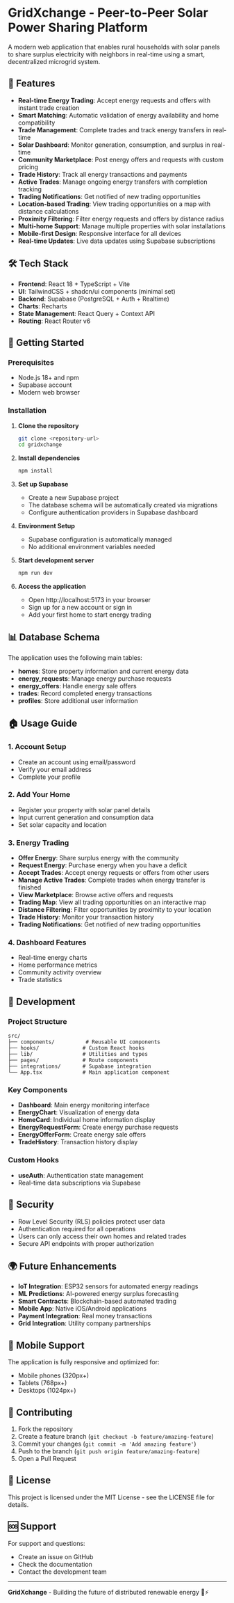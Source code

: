 # GridXchange - Peer-to-Peer Solar Power Sharing Platform

A modern web application that enables rural households with solar panels to share surplus electricity with neighbors in real-time using a smart, decentralized microgrid system.

## 🌟 Features

- **Real-time Energy Trading**: Accept energy requests and offers with instant trade creation
- **Smart Matching**: Automatic validation of energy availability and home compatibility
- **Trade Management**: Complete trades and track energy transfers in real-time
- **Solar Dashboard**: Monitor generation, consumption, and surplus in real-time
- **Community Marketplace**: Post energy offers and requests with custom pricing
- **Trade History**: Track all energy transactions and payments
- **Active Trades**: Manage ongoing energy transfers with completion tracking
- **Trading Notifications**: Get notified of new trading opportunities
- **Location-based Trading**: View trading opportunities on a map with distance calculations
- **Proximity Filtering**: Filter energy requests and offers by distance radius
- **Multi-home Support**: Manage multiple properties with solar installations
- **Mobile-first Design**: Responsive interface for all devices
- **Real-time Updates**: Live data updates using Supabase subscriptions

## 🛠 Tech Stack

- **Frontend**: React 18 + TypeScript + Vite
- **UI**: TailwindCSS + shadcn/ui components (minimal set)
- **Backend**: Supabase (PostgreSQL + Auth + Realtime)
- **Charts**: Recharts
- **State Management**: React Query + Context API
- **Routing**: React Router v6

## 🚀 Getting Started

### Prerequisites

- Node.js 18+ and npm
- Supabase account
- Modern web browser

### Installation

1. **Clone the repository**
   ```bash
   git clone <repository-url>
   cd gridxchange
   ```

2. **Install dependencies**
   ```bash
   npm install
   ```

3. **Set up Supabase**
   - Create a new Supabase project
   - The database schema will be automatically created via migrations
   - Configure authentication providers in Supabase dashboard

4. **Environment Setup**
   - Supabase configuration is automatically managed
   - No additional environment variables needed

5. **Start development server**
   ```bash
   npm run dev
   ```

6. **Access the application**
   - Open http://localhost:5173 in your browser
   - Sign up for a new account or sign in
   - Add your first home to start energy trading

## 📊 Database Schema

The application uses the following main tables:

- **homes**: Store property information and current energy data
- **energy_requests**: Manage energy purchase requests
- **energy_offers**: Handle energy sale offers
- **trades**: Record completed energy transactions
- **profiles**: Store additional user information

## 🏠 Usage Guide

### 1. **Account Setup**
- Create an account using email/password
- Verify your email address
- Complete your profile

### 2. **Add Your Home**
- Register your property with solar panel details
- Input current generation and consumption data
- Set solar capacity and location

### 3. **Energy Trading**
- **Offer Energy**: Share surplus energy with the community
- **Request Energy**: Purchase energy when you have a deficit
- **Accept Trades**: Accept energy requests or offers from other users
- **Manage Active Trades**: Complete trades when energy transfer is finished
- **View Marketplace**: Browse active offers and requests
- **Trading Map**: View all trading opportunities on an interactive map
- **Distance Filtering**: Filter opportunities by proximity to your location
- **Trade History**: Monitor your transaction history
- **Trading Notifications**: Get notified of new trading opportunities

### 4. **Dashboard Features**
- Real-time energy charts
- Home performance metrics
- Community activity overview
- Trade statistics

## 🔧 Development

### Project Structure
```
src/
├── components/          # Reusable UI components
├── hooks/              # Custom React hooks
├── lib/                # Utilities and types
├── pages/              # Route components
├── integrations/       # Supabase integration
└── App.tsx             # Main application component
```

### Key Components
- **Dashboard**: Main energy monitoring interface
- **EnergyChart**: Visualization of energy data
- **HomeCard**: Individual home information display
- **EnergyRequestForm**: Create energy purchase requests
- **EnergyOfferForm**: Create energy sale offers
- **TradeHistory**: Transaction history display

### Custom Hooks
- **useAuth**: Authentication state management
- Real-time data subscriptions via Supabase

## 🔐 Security

- Row Level Security (RLS) policies protect user data
- Authentication required for all operations
- Users can only access their own homes and related trades
- Secure API endpoints with proper authorization

## 🌍 Future Enhancements

- **IoT Integration**: ESP32 sensors for automated energy readings
- **ML Predictions**: AI-powered energy surplus forecasting
- **Smart Contracts**: Blockchain-based automated trading
- **Mobile App**: Native iOS/Android applications
- **Payment Integration**: Real money transactions
- **Grid Integration**: Utility company partnerships

## 📱 Mobile Support

The application is fully responsive and optimized for:
- Mobile phones (320px+)
- Tablets (768px+)
- Desktops (1024px+)

## 🤝 Contributing

1. Fork the repository
2. Create a feature branch (`git checkout -b feature/amazing-feature`)
3. Commit your changes (`git commit -m 'Add amazing feature'`)
4. Push to the branch (`git push origin feature/amazing-feature`)
5. Open a Pull Request

## 📄 License

This project is licensed under the MIT License - see the LICENSE file for details.

## 🆘 Support

For support and questions:
- Create an issue on GitHub
- Check the documentation
- Contact the development team

---

**GridXchange** - Building the future of distributed renewable energy 🌱⚡
